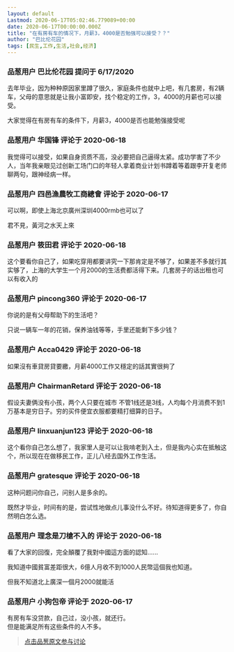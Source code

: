 ```yaml
---
layout: default
Lastmod: 2020-06-17T05:02:46.779089+00:00
date: 2020-06-17T00:00:00.000Z
title: "在有房有车的情况下，月薪3，4000是否勉强可以接受？？"
author: "巴比伦花园"
tags: [民生,工作,生活,社会,经济]
---
```



### 品葱用户 **巴比伦花园** 提问于 6/17/2020
    
去年毕业，因为种种原因家里蹲了很久，家庭条件也就中上吧，有几套房，有2辆车，父母的意思就是让我小富即安，找个稳定的工作，3，4000的月薪也可以接受。  
  
大家觉得在有房有车的条件下，月薪3，4000是否也能勉强接受呢
    
                

### 品葱用户 **华国锋** 评论于 2020-06-18
        
我觉得可以接受，如果自身资质不高，没必要把自己逼得太紧。成功学害了不少人，当年我亲眼见过创新工场门口的年轻人拿着商业计划书蹲着等着跟李开复老师聊两句，跟神经病一样。
        
                

### 品葱用户 **四邑漁農牧工商總會** 评论于 2020-06-17
        
可以啊，即使上海北京廣州深圳4000rmb也可以了  
  
  
君不見，黃河之水天上來
        
                

### 品葱用户 **筱田君** 评论于 2020-06-18
        
这个要看你自己了，如果吃穿用都要讲究一下那肯定是不够了，如果差不多就行其实够了，上海的大学生一个月2000的生活费都活得下来。几套房子的话出租也可以有收入的
        
                

### 品葱用户 **pincong360** 评论于 2020-06-17
        
你说的是有父母帮助下的生活吧？  
  
只说一辆车一年的花销，保养油钱等等，手里还能剩下多少钱？
        
                

### 品葱用户 **Acca0429** 评论于 2020-06-18
        
如果沒有車貸房貸要繳，月薪4000工作又穩定的話其實很夠了
        
                

### 品葱用户 **ChairmanRetard** 评论于 2020-06-18
        
假设夫妻俩没有小孩，两个人只要在城市 不管1线还是3线，人均每个月消费不到1万基本是穷日子。穷的买件便宜衣服都要精打细算的日子。
        
                

### 品葱用户 **linxuanjun123** 评论于 2020-06-18
        
这个看你自己怎么想了，我家里人是可以让我啃老到入土，但是我内心实在抵触这个，所以现在在做移民工作，正儿八经去国外工作生活。
        
                

### 品葱用户 **gratesque** 评论于 2020-06-18
        
这种问题问你自己，问别人是多余的。  
  
既然才毕业，时间有的是，尝试性地做点儿事没什么不好。待知道得更多了，你自然明白怎么选。
        
                

### 品葱用户 **理念是刀槍不入的** 评论于 2020-06-18
        
看了大家的回復，完全顛覆了我對中國這方面的認知......  
  
我知道中國貧富差距很大，6億人月收不到1000人民幣這個我也知道。  
  
但我不知道北上廣深一個月2000就能活
        
                

### 品葱用户 **小狗包帝** 评论于 2020-06-17
        
有房有车没贷款，自己过，没小孩，就还行。  
但是能满足所有这些条件的人不多。
        
                





> [点击品葱原文参与讨论](https://pincong.rocks/question/27371)

